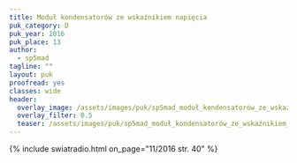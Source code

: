 ```yaml
---
title: Moduł kondensatorów ze wskaźnikiem napięcia
puk_category: D
puk_year: 2016
puk_place: 13
author: 
  - sp5mad
tagline: ""
layout: puk
proofread: yes
classes: wide
header:
  overlay_image: /assets/images/puk/sp5mad_moduł_kondensatorów_ze_wskaźnikiem_napięcia.jpg
  overlay_filter: 0.5
  teaser: /assets/images/puk/sp5mad_moduł_kondensatorów_ze_wskaźnikiem_napięcia.jpg
---
```


{% include swiatradio.html on_page="11/2016 str. 40" %}


